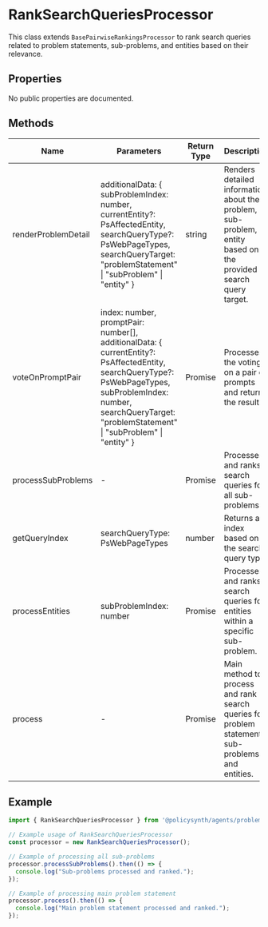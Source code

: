 # RankSearchQueriesProcessor

This class extends `BasePairwiseRankingsProcessor` to rank search queries related to problem statements, sub-problems, and entities based on their relevance.

## Properties

No public properties are documented.

## Methods

| Name                  | Parameters                                                                                                                                                                                                 | Return Type                        | Description                                                                                                           |
|-----------------------|------------------------------------------------------------------------------------------------------------------------------------------------------------------------------------------------------------|------------------------------------|-----------------------------------------------------------------------------------------------------------------------|
| renderProblemDetail   | additionalData: { subProblemIndex: number, currentEntity?: PsAffectedEntity, searchQueryType?: PsWebPageTypes, searchQueryTarget: "problemStatement" \| "subProblem" \| "entity" }             | string                             | Renders detailed information about the problem, sub-problem, or entity based on the provided search query target.     |
| voteOnPromptPair      | index: number, promptPair: number[], additionalData: { currentEntity?: PsAffectedEntity, searchQueryType?: PsWebPageTypes, subProblemIndex: number, searchQueryTarget: "problemStatement" \| "subProblem" \| "entity" } | Promise<PsPairWiseVoteResults> | Processes the voting on a pair of prompts and returns the results.                                                   |
| processSubProblems    | -                                                                                                                                                                                                          | Promise<void>                      | Processes and ranks search queries for all sub-problems.                                                              |
| getQueryIndex         | searchQueryType: PsWebPageTypes                                                                                                                                                                       | number                             | Returns an index based on the search query type.                                                                      |
| processEntities       | subProblemIndex: number                                                                                                                                                                                    | Promise<void>                      | Processes and ranks search queries for entities within a specific sub-problem.                                        |
| process               | -                                                                                                                                                                                                          | Promise<void>                      | Main method to process and rank search queries for problem statements, sub-problems, and entities.                    |

## Example

```typescript
import { RankSearchQueriesProcessor } from '@policysynth/agents/problems/ranking/rankSearchQueries.js';

// Example usage of RankSearchQueriesProcessor
const processor = new RankSearchQueriesProcessor();

// Example of processing all sub-problems
processor.processSubProblems().then(() => {
  console.log("Sub-problems processed and ranked.");
});

// Example of processing main problem statement
processor.process().then(() => {
  console.log("Main problem statement processed and ranked.");
});
```